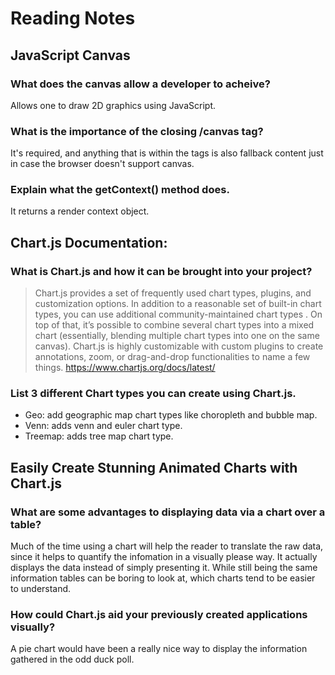 # Reading Notes

## JavaScript Canvas

### What does the canvas allow a developer to acheive?

Allows one to draw 2D graphics using JavaScript.

### What is the importance of the closing /canvas tag?

It's required, and anything that is within the tags is also fallback content just in case the browser doesn't support canvas.

### Explain what the getContext() method does.

It returns a render context object.

## Chart.js Documentation:

### What is Chart.js and how it can be brought into your project?

>Chart.js provides a set of frequently used chart types, plugins, and customization options. In addition to a reasonable set of built-in chart types, you can use additional community-maintained chart types . On top of that, it’s possible to combine several chart types into a mixed chart (essentially, blending multiple chart types into one on the same canvas).
>Chart.js is highly customizable with custom plugins to create annotations, zoom, or drag-and-drop functionalities to name a few things.
https://www.chartjs.org/docs/latest/

### List 3 different Chart types you can create using Chart.js.

- Geo: add geographic map chart types like choropleth and bubble map.
- Venn: adds venn and euler chart type.
- Treemap: adds tree map chart type.

## Easily Create Stunning Animated Charts with Chart.js

### What are some advantages to displaying data via a chart over a table?

Much of the time using a chart will help the reader to translate the raw data, since it helps to quantify the infomation in a visually please way. It actually displays the data instead of simply presenting it. While still being the same information tables can be boring to look at, which charts tend to be easier to understand. 

### How could Chart.js aid your previously created applications visually?

A pie chart would have been a really nice way to display the information gathered in the odd duck poll. 